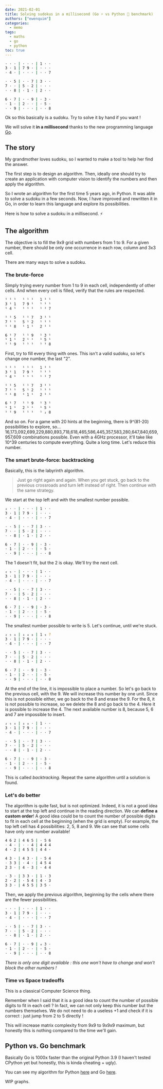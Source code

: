 ```yaml
---
date: 2021-02-01
title: Solving sudokus in a millisecond (Go ⚡️ vs Python 🐌 benchmark)
authors: ["ewenquim"]
categories:
  - memo
tags:
  - maths
  - go
  - python
toc: true
---
```


```bash
· · · | · · · | 1 · ·
3 · 1 | 7 9 · | · · ·
· 4 · | · · · | · · 7

· · 5 | · · 7 | 3 · ·
7 · · | 5 · 2 | · · ·
· · 8 | · 1 · | 2 · ·

6 · 7 | · · 9 | · 3 ·
· 1 · | 2 · · | · 5 ·
· · 9 | · · · | · · 8
```

Ok so this basically is a sudoku. Try to solve it by hand if you want !

We will solve it **in a millisecond** thanks to the new programming language [Go](https://golang.org/).

## The story

My grandmother loves sudoku, so I wanted to make a tool to help her find the answer.

The first step is to design an algorithm. Then, ideally one should try to create an application with computer vision to identify the numbers and then apply the algorithm.

So I wrote an algorithm for the first time 5 years ago, in Python. It was able to solve a sudoku in a few seconds. Now, I have improved and rewritten it in Go, in order to learn this language and explore its possibilities.

Here is how to solve a sudoku in a millisecond. ⚡️

## The algorithm

The objective is to fill the 9x9 grid with numbers from 1 to 9. For a given number, there should be only one occurrence in each row, column and 3x3 cell.

There are many ways to solve a sudoku.

### The brute-force

Simply trying every number from 1 to 9 in each cell, independently of other cells. And when every cell is filled, verify that the rules are respected.

```bash
¹ ¹ ¹   ¹ ¹ ¹   1 ¹ ¹
3 ¹ 1   7 9 ¹   ¹ ¹ ¹
¹ 4 ¹   ¹ ¹ ¹   ¹ ¹ 7

¹ ¹ 5   ¹ ¹ 7   3 ¹ ¹
7 ¹ ¹   5 ¹ 2   ¹ ¹ ¹
¹ ¹ 8   ¹ 1 ¹   2 ¹ ¹

6 ¹ 7   ¹ ¹ 9   ¹ 3 ¹
¹ 1 ¹   2 ¹ ¹   ¹ 5 ¹
¹ ¹ 9   ¹ ¹ ¹   ¹ ¹ 8
```

First, try to fill every thing with ones. This isn't a valid sudoku, so let's change one number, the last "2".

```bash
¹ ¹ ¹   ¹ ¹ ¹   1 ¹ ¹
3 ¹ 1   7 9 ¹   ¹ ¹ ¹
¹ 4 ¹   ¹ ¹ ¹   ¹ ¹ 7

¹ ¹ 5   ¹ ¹ 7   3 ¹ ¹
7 ¹ ¹   5 ¹ 2   ¹ ¹ ¹
¹ ¹ 8   ¹ 1 ¹   2 ¹ ¹

6 ¹ 7   ¹ ¹ 9   ¹ 3 ¹
¹ 1 ¹   2 ¹ ¹   ¹ 5 ¹
¹ ¹ 9   ¹ ¹ ¹   ¹ ₂ 8
```

And so on. For a game with 20 hints at the beginning, there is 9^(81-20) possibilities to explore, so... 16,173,092,699,229,880,893,718,618,465,586,445,357,583,280,647,840,659,957,609 combinations possible. Even with a 4GHz processor, it'll take like 10^39 centuries to compute everything. Quite a long time. Let's reduce this number.

### The smart brute-force: backtracking

Basically, this is the labyrinth algorithm.

> Just go right again and again. When you get stuck, go back to the previous crossroads and turn left instead of right. Then continue with the same strategy.

We start at the top left and with the smallest number possible.

```bash
₂ · · | · · · | 1 · ·
3 · 1 | 7 9 · | · · ·
· 4 · | · · · | · · 7

· · 5 | · · 7 | 3 · ·
7 · · | 5 · 2 | · · ·
· · 8 | · 1 · | 2 · ·

6 · 7 | · · 9 | · 3 ·
· 1 · | 2 · · | · 5 ·
· · 9 | · · · | · · 8
```

The 1 doesn't fit, but the 2 is okay. We'll try the next cell.

```bash
₂ ₅ · | · · · | 1 · ·
3 · 1 | 7 9 · | · · ·
· 4 · | · · · | · · 7

· · 5 | · · 7 | 3 · ·
7 · · | 5 · 2 | · · ·
· · 8 | · 1 · | 2 · ·

6 · 7 | · · 9 | · 3 ·
· 1 · | 2 · · | · 5 ·
· · 9 | · · · | · · 8
```

The smallest number possible to write is 5. Let's continue, until we're stuck.

```bash
₂ ₅ ₆ | ₃ ₄ ₈ | 1 ₉ ?
3 · 1 | 7 9 · | · · ·
· 4 · | · · · | · · 7

· · 5 | · · 7 | 3 · ·
7 · · | 5 · 2 | · · ·
· · 8 | · 1 · | 2 · ·

6 · 7 | · · 9 | · 3 ·
· 1 · | 2 · · | · 5 ·
· · 9 | · · · | · · 8
```

At the end of the line, it is impossible to place a number. So let's go back to the previous cell, with the 9. We will increase this number by one unit. Since this is not possible either, we go back to the 8 and erase the 9. For the 8, it is not possible to increase, so we delete the 8 and go back to the 4. Here it is possible to increase the 4. The next available number is 8, because 5, 6 and 7 are impossible to insert.

```bash
₂ ₅ ₆ | ₃ ₈ · | 1 · ·
3 · 1 | 7 9 · | · · ·
· 4 · | · · · | · · 7

· · 5 | · · 7 | 3 · ·
7 · · | 5 · 2 | · · ·
· · 8 | · 1 · | 2 · ·

6 · 7 | · · 9 | · 3 ·
· 1 · | 2 · · | · 5 ·
· · 9 | · · · | · · 8
```

This is called _backtracking_. Repeat the same algorithm until a solution is found.

### Let's do better

The algorithm is quite fast, but is not optimized. Indeed, it is not a good idea to start at the top left and continue in the reading direction. We can **define a custom order**! A good idea could be to count the number of possible digits to fit in each cell at the beginning (when the grid is empty). For example, the top left cell has 4 possibilities: 2, 5, 8 and 9. We can see that some cells have only one number available!

```bash
4 6 2 | 4 6 5 | · 5 6
· 4 · | · · 4 | 4 4 4
4 · 2 | 4 5 5 | 4 4 ·

4 3 · | 4 3 · | · 5 4
· 3 3 | · 4 · | 4 5 4
2 3 · | 4 · 3 | · 4 4

· 3 · | 3 3 · | 1 · 3
2 · 2 | · 5 4 | 4 · 3
3 3 · | 4 5 5 | 3 5 ·
```

Then, we apply the previous algorithm, beginning by the cells where there are the fewer possibilities.

```bash
· · · | · · · | 1 · ·
3 · 1 | 7 9 · | · · ·
· 4 · | · · · | · · 7

· · 5 | · · 7 | 3 · ·
7 · · | 5 · 2 | · · ·
· · 8 | · 1 · | 2 · ·

6 · 7 | · · 9 | ₄ 3 ·
· 1 · | 2 · · | · 5 ·
· · 9 | · · · | · · 8
```

_There is only one digit available : this one won't have to change and won't block the other numbers !_

### Time vs Space tradeoffs

This is a classical Computer Science thing.

Remember when I said that it is a good idea to count the number of possible digits to fit in each cell ? In fact, we can not only keep this number but the numbers themselves. We do not need to do a useless +1 and check if it is correct : just jump from 2 to 5 directly !

This will increase matrix complexity from 9x9 to 9x9x9 maximum, but honestly this is nothing compared to the time we'll gain.

## Python vs. Go benchmark

Basically Go is 1000x faster than the original Python 3.9 (I haven't tested CPython yet but honestly, this is kinda cheating + ugly).

You can see my algorithm for Python [here](https://github.com/EwenQuim/sudoku-solver/blob/master/solver.py) and Go [here](https://github.com/EwenQuim/sudoku-solver-go/blob/master/solver.go).

WIP graphs.
